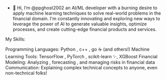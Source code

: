 - 👋 Hi, I’m @ppghost2002  an AI/ML developer with a burning  desire to apply machine learning techniques to solve real-world problems in the financial domain.  I'm constantly innovating and exploring new ways to leverage the power of AI to generate valuable insights, optimize processes, and create cutting-edge financial products and services.

My Skills:

Programming Languages: Python , c++ , go ☕ (and others!)
Machine Learning Tools: TensorFlow , PyTorch , scikit-learn ✨, XGBoost
Financial Modeling: Analyzing , forecasting , and managing risks in financial data
Communication: Explaining complex technical concepts to anyone, even non-technical folks! ️

<!---
ppghost2002/ppghost2002 is a ✨ special ✨ repository because its `README.md` (this file) appears on your GitHub profile.
You can click the Preview link to take a look at your changes.
--->
